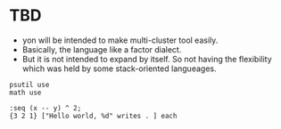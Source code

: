 # TBD

- yon will be intended to make multi-cluster tool easily.
- Basically, the language like a factor dialect.
- But it is not intended to expand by itself. So not having the flexibility which was held by some stack-oriented langueages.

```factor
psutil use
math use

:seq (x -- y) ^ 2;
{3 2 1} ["Hello world, %d" writes . ] each
```
